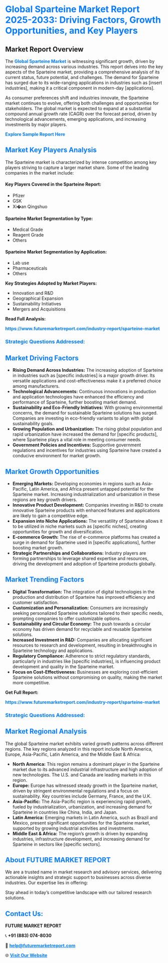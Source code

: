 <h1 style="color: #007BFF;">Global Sparteine Market Report 2025-2033: Driving Factors, Growth Opportunities, and Key Players</h1>

<section id="overview">
<h2>Market Report Overview</h2>
<p>The <a href="https://www.futuremarketreport.com/industry-report/sparteine-market" style="color: #007BFF; text-decoration: none;"><strong>Global Sparteine Market</strong></a> is witnessing significant growth, driven by increasing demand across various industries. This report delves into the key aspects of the Sparteine market, providing a comprehensive analysis of its current status, future potential, and challenges. The demand for Sparteine has surged due to its wide-ranging applications in industries such as [insert industries], making it a critical component in modern-day [applications].</p>
<p>As consumer preferences shift and industries innovate, the Sparteine market continues to evolve, offering both challenges and opportunities for stakeholders. The global market is expected to expand at a substantial compound annual growth rate (CAGR) over the forecast period, driven by technological advancements, emerging applications, and increasing investments by major players.</p>
</section>

<section id="overview">
<p><a href="https://www.futuremarketreport.com/request-sample/reportId=90636" style="color: #007BFF; text-decoration: none;"><strong>Explore Sample Report Here</strong></a></p>
</section>

<section id="key-players">
<h2 style="color: #007BFF;">Market Key Players Analysis</h2>
<p>The Sparteine market is characterized by intense competition among key players striving to capture a larger market share. Some of the leading companies in the market include:</p>
<h4>Key Players Covered in the Sparteine Report:</h4>
<ul><li>Pfizer</li><li>GSK</li><li>Xi�an Qingshuo</li></ul>
<h4>Sparteine Market Segmentation by Type:</h4>
<ul><li>Medical Grade</li><li>Reagent Grade</li><li>Others</li></ul>

<h4>Sparteine Market Segmentation by Application:</h4>
<ul><li>Lab use</li><li>Pharmaceuticals</li><li>Others</li></ul>
<p><strong>Key Strategies Adopted by Market Players:</strong></p>
<ul>
<li>Innovation and R&D</li>
<li>Geographical Expansion</li>
<li>Sustainability Initiatives</li>
<li>Mergers and Acquisitions</li>
</ul>
</section>

<section>
<p><strong>Read Full Analysis: </strong></p><a href="https://www.futuremarketreport.com/industry-report/sparteine-market" style="color: #007BFF; text-decoration: none;"><strong>https://www.futuremarketreport.com/industry-report/sparteine-market</strong></a>
<h3 style="color: #007BFF;">Strategic Questions Addressed:</h3>
</section>

<section id="driving-factors">
<h2 style="color: #007BFF;">Market Driving Factors</h2>
<ul>
<li><strong>Rising Demand Across Industries:</strong> The increasing adoption of Sparteine in industries such as [specific industries] is a major growth driver. Its versatile applications and cost-effectiveness make it a preferred choice among manufacturers.</li>
<li><strong>Technological Advancements:</strong> Continuous innovations in production and application technologies have enhanced the efficiency and performance of Sparteine, further boosting market demand.</li>
<li><strong>Sustainability and Eco-Friendly Initiatives:</strong> With growing environmental concerns, the demand for sustainable Sparteine solutions has surged. Companies are investing in eco-friendly variants to align with global sustainability goals.</li>
<li><strong>Growing Population and Urbanization:</strong> The rising global population and rapid urbanization have increased the demand for [specific products], where Sparteine plays a vital role in meeting consumer needs.</li>
<li><strong>Government Policies and Incentives:</strong> Supportive government regulations and incentives for industries using Sparteine have created a conducive environment for market growth.</li>
</ul>
</section>

<section id="growth-opportunities">
<h2 style="color: #007BFF;">Market Growth Opportunities</h2>
<ul>
<li><strong>Emerging Markets:</strong> Developing economies in regions such as Asia-Pacific, Latin America, and Africa present untapped potential for the Sparteine market. Increasing industrialization and urbanization in these regions are key growth drivers.</li>
<li><strong>Innovative Product Development:</strong> Companies investing in R&D to create innovative Sparteine products with enhanced features and applications are likely to gain a competitive edge.</li>
<li><strong>Expansion into Niche Applications:</strong> The versatility of Sparteine allows it to be utilized in niche markets such as [specific niches], creating opportunities for growth and diversification.</li>
<li><strong>E-commerce Growth:</strong> The rise of e-commerce platforms has created a surge in demand for Sparteine used in [specific applications], further boosting market growth.</li>
<li><strong>Strategic Partnerships and Collaborations:</strong> Industry players are forming partnerships to leverage shared expertise and resources, driving the development and adoption of Sparteine products globally.</li>
</ul>
</section>

<section id="trending-factors">
<h2 style="color: #007BFF;">Market Trending Factors</h2>
<ul>
<li><strong>Digital Transformation:</strong> The integration of digital technologies in the production and distribution of Sparteine has improved efficiency and customer satisfaction.</li>
<li><strong>Customization and Personalization:</strong> Consumers are increasingly seeking personalized Sparteine solutions tailored to their specific needs, prompting companies to offer customizable options.</li>
<li><strong>Sustainability and Circular Economy:</strong> The push towards a circular economy has driven demand for recyclable and reusable Sparteine solutions.</li>
<li><strong>Increased Investment in R&D:</strong> Companies are allocating significant resources to research and development, resulting in breakthroughs in Sparteine technology and applications.</li>
<li><strong>Regulatory Compliance:</strong> Adherence to strict regulatory standards, particularly in industries like [specific industries], is influencing product development and quality in the Sparteine market.</li>
<li><strong>Focus on Cost-Effectiveness:</strong> Businesses are exploring cost-efficient Sparteine solutions without compromising on quality, making the market more competitive.</li>
</ul>
</section>

<section>
<p><strong>Get Full Report: </strong></p><a href="https://www.futuremarketreport.com/industry-report/sparteine-market" style="color: #007BFF; text-decoration: none;"><strong>https://www.futuremarketreport.com/industry-report/sparteine-market</strong></a>
<h3 style="color: #007BFF;">Strategic Questions Addressed:</h3>
</section>


<section id="regional-analysis">
<h2 style="color: #007BFF;">Market Regional Analysis</h2>
<p>The global Sparteine market exhibits varied growth patterns across different regions. The key regions analyzed in this report include North America, Europe, Asia-Pacific, Latin America, and the Middle East & Africa:</p>
<ul>
<li><strong>North America:</strong> This region remains a dominant player in the Sparteine market due to its advanced industrial infrastructure and high adoption of new technologies. The U.S. and Canada are leading markets in this region.</li>
<li><strong>Europe:</strong> Europe has witnessed steady growth in the Sparteine market, driven by stringent environmental regulations and a focus on sustainability. Key countries include Germany, France, and the U.K.</li>
<li><strong>Asia-Pacific:</strong> The Asia-Pacific region is experiencing rapid growth, fueled by industrialization, urbanization, and increasing demand for Sparteine in countries like China, India, and Japan.</li>
<li><strong>Latin America:</strong> Emerging markets in Latin America, such as Brazil and Mexico, present significant opportunities for the Sparteine market, supported by growing industrial activities and investments.</li>
<li><strong>Middle East & Africa:</strong> The region’s growth is driven by expanding industries, infrastructure development, and increasing demand for Sparteine in sectors like [specific sectors].</li>
</ul>
</section>

<footer>
<h2 style="color: #007BFF;">About FUTURE MARKET REPORT</h2>
<p>We are a trusted name in market research and advisory services, delivering actionable insights and strategic support to businesses across diverse industries. Our expertise lies in offering:</p>

<p>Stay ahead in today’s competitive landscape with our tailored research solutions.</p>

<h2 style="color: #007BFF;">Contact Us:</h2>
<p><strong>FUTURE MARKET REPORT</strong></p>
<p>📞 <strong>+91 (883) 074-8030</strong></p>
<p>📧 <strong><a href="mailto:help@futuremarketreport.com" style="color: #007BFF;">help@futuremarketreport.com</a></strong></p>
<p>🌐 <strong><a href="https://www.futuremarketreport.com/" style="color: #007BFF;">Visit Our Website</a></strong></p>
</footer>